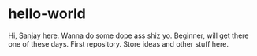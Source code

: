 # hello-world
Hi,
Sanjay here. Wanna do some dope ass shiz yo. Beginner, will get there one of these days.
First repository. Store ideas and other stuff here. 
